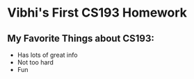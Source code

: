 # Vibhi's First CS193 Homework

## My Favorite Things about CS193:
- Has lots of great info
- Not too hard
- Fun 
